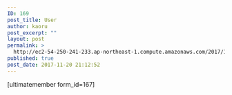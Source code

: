 ```yaml
---
ID: 169
post_title: User
author: kaoru
post_excerpt: ""
layout: post
permalink: >
  http://ec2-54-250-241-233.ap-northeast-1.compute.amazonaws.com/2017/11/20/user/
published: true
post_date: 2017-11-20 21:12:52
---
```

[ultimatemember form_id=167]